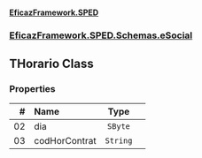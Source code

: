 #### [EficazFramework.SPED](EficazFrameworkSPED.md 'EficazFramework SPED')
### [EficazFramework.SPED.Schemas.eSocial](EficazFramework.SPED.Schemas.eSocial.md 'EficazFramework.SPED.Schemas.eSocial')

## THorario Class
### Properties

| # | Name | Type | |
| ---: | :--- | :---: | :--- |
| 02 | dia | `SByte` |  |
| 03 | codHorContrat | `String` |  |

